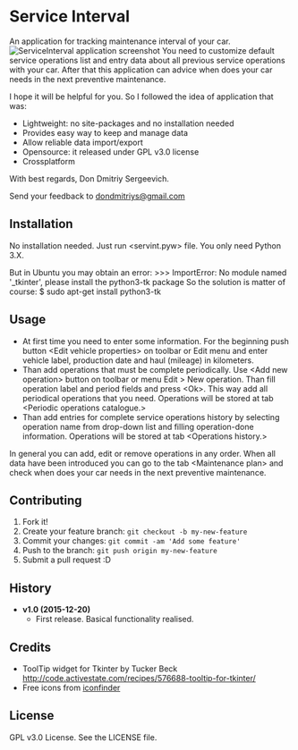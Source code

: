 # Service Interval
An application for tracking maintenance interval of your car.
![ServiceInterval application screenshot](http://178.213.227.72:8080/share.cgi/pyServiceInterval.png?ssid=0zwPy6Y&fid=0zwPy6Y&open=normal&ep=)
You need to customize default service operations list and entry data about all
previous service operations with your car. After that this application can 
advice when does your car needs in the next preventive maintenance.

I hope it will be helpful for you. So I followed the idea of application 
that was:

* Lightweight: no site-packages and no installation needed
* Provides easy way to keep and manage data
* Allow reliable data import/export
* Opensource: it released under GPL v3.0 license
* Crossplatform

With best regards,
Don Dmitriy Sergeevich.

Send your feedback to dondmitriys@gmail.com
## Installation
No installation needed. Just run \<servint.pyw\> file.
You only need Python 3.X.

But in Ubuntu you may obtain an error:
\>\>\> ImportError: No module named '_tkinter', please install the python3-tk package
So the solution is matter of course:
$ sudo apt-get install python3-tk
## Usage
* At first time you need to enter some information. For the beginning push button
\<Edit vehicle properties\> on toolbar or Edit menu and enter vehicle label, 
production date and haul (mileage) in kilometers.
* Than add operations that must be complete periodically. Use \<Add new operation\> 
button on toolbar or menu Edit \> New operation.
Than fill operation label and period fields and press \<Ok\>. This way add all 
periodical operations that you need. Operations will be stored at tab 
\<Periodic operations catalogue.\>
* Than add entries for complete service operations history by selecting operation
name from drop-down list and filling operation-done information. Operations will
be stored at tab \<Operations history.\>

In general you can add, edit or remove operations in any order. 
When all data have been introduced you can go to the tab \<Maintenance plan\> 
and check when does your car needs in the next preventive maintenance.
## Contributing
1. Fork it!
2. Create your feature branch: `git checkout -b my-new-feature`
3. Commit your changes: `git commit -am 'Add some feature'`
4. Push to the branch: `git push origin my-new-feature`
5. Submit a pull request :D

## History
* **v1.0 (2015-12-20)**
    * First release. Basical functionality realised.

## Credits
* ToolTip widget for Tkinter by Tucker Beck
http://code.activestate.com/recipes/576688-tooltip-for-tkinter/
* Free icons from [iconfinder](http://iconfinder.com)

## License
GPL v3.0 License. See the LICENSE file.